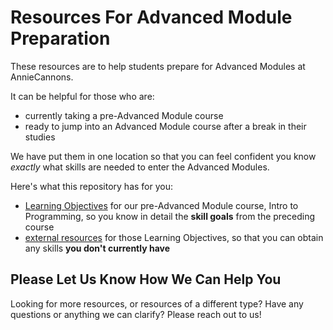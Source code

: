#  Resources For Advanced Module Preparation

These resources are to help students prepare for Advanced Modules at AnnieCannons.

It can be helpful for those who are:

- currently taking a pre-Advanced Module course
- ready to jump into an Advanced Module course after a break in their studies

We have put them in one location so that you can feel confident you know _exactly_ what skills are needed to enter the Advanced Modules.

Here's what this repository has for you:

- [Learning Objectives](./learningObjectives.md) for our pre-Advanced Module course, Intro to Programming, so you know in detail the **skill goals** from the preceding course
- [external resources](./resources.md) for those Learning Objectives, so that you can obtain any skills **you don't currently have**

## Please Let Us Know How We Can Help You

Looking for more resources, or resources of a different type? Have any questions or anything we can clarify? Please reach out to us!
